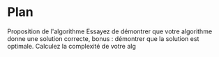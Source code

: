# Plan
Proposition de l'algorithme 
Essayez de démontrer que votre algorithme donne une solution correcte, bonus : démontrer que la solution est optimale.
Calculez la complexité de votre alg
